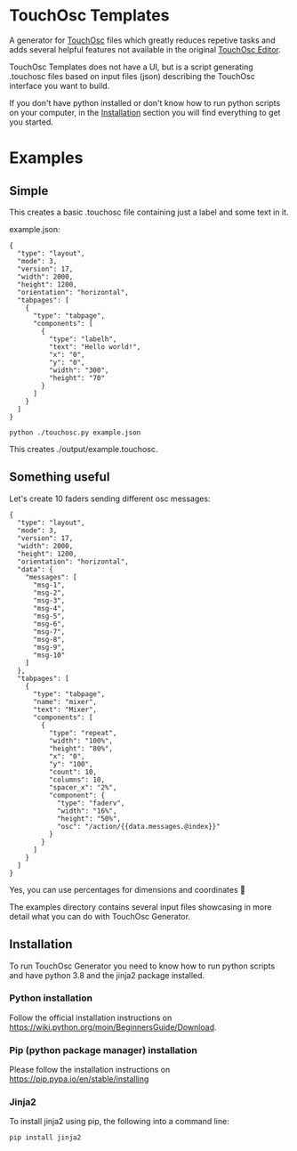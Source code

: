 # TouchOsc Templates

A generator for [TouchOsc](https://hexler.net/products/touchosc) files which greatly reduces repetive tasks and adds several helpful features not available in the original [TouchOsc Editor](https://hexler.net/products/touchosc#downloads).

TouchOsc Templates does not have a UI, but is a script generating .touchosc files based on input files (json) describing the TouchOsc interface you want to build.

If you don't have python installed or don't know how to run python scripts on your computer, in the [Installation](#installation) section you will find everything to get you started.

# Examples

## Simple
This creates a basic .touchosc file containing just a label and some text in it.

example.json:
```
{
  "type": "layout",
  "mode": 3,
  "version": 17,
  "width": 2000,
  "height": 1200,
  "orientation": "horizontal",
  "tabpages": [
    {
      "type": "tabpage",
      "components": [
        {
          "type": "labelh",
          "text": "Hello world!",
          "x": "0",
          "y": "0",
          "width": "300",
          "height": "70"
        }
      ]
    }
  ]
}
```

```
python ./touchosc.py example.json
```
This creates ./output/example.touchosc.

## Something useful
Let's create 10 faders sending different osc messages:

```
{
  "type": "layout",
  "mode": 3,
  "version": 17,
  "width": 2000,
  "height": 1200,
  "orientation": "horizontal",
  "data": {
    "messages": [
      "msg-1",
      "msg-2",
      "msg-3",
      "msg-4",
      "msg-5",
      "msg-6",
      "msg-7",
      "msg-8",
      "msg-9",
      "msg-10"
    ]
  },
  "tabpages": [
    {
      "type": "tabpage",
      "name": "mixer",
      "text": "Mixer",
      "components": [
        {
          "type": "repeat",
          "width": "100%",
          "height": "80%",
          "x": "0",
          "y": "100",
          "count": 10,
          "columns": 10,
          "spacer_x": "2%",
          "component": {
            "type": "faderv",
            "width": "16%",
            "height": "50%",
            "osc": "/action/{{data.messages.@index}}"
          }
        }
      ]
    }
  ]
}
```

Yes, you can use percentages for dimensions and coordinates 💪 

The examples directory contains several input files showcasing in more detail what you can do with TouchOsc Generator.


## Installation
To run TouchOsc Generator you need to know how to run python scripts and have
python 3.8 and the jinja2 package installed.

### Python installation
Follow the official installation instructions on https://wiki.python.org/moin/BeginnersGuide/Download.

### Pip (python package manager) installation
Please follow the installation instructions on https://pip.pypa.io/en/stable/installing

### Jinja2
To install jinja2 using pip, the following into a command line:

```pip install jinja2```
